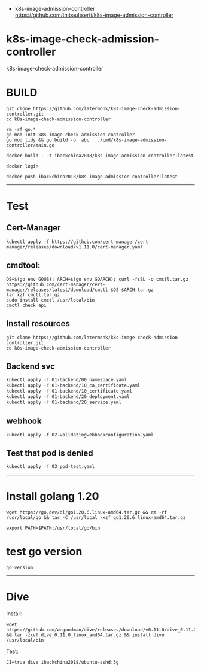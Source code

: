 
* k8s-image-admission-controller    
  https://github.com/thibaultserti/k8s-image-admission-controller     


# k8s-image-check-admission-controller
k8s-image-check-admission-controller

# BUILD
```shell
git clone https://github.com/latermonk/k8s-image-check-admission-controller.git
cd k8s-image-check-admission-controller
```

```shell
rm -rf go.*
go mod init k8s-image-check-admission-controller
go mod tidy && go build -o  abc   ./cmd/k8s-image-admission-controller/main.go
```


```shell
docker build . -t ibackchina2018/k8s-image-admission-controller:latest

```

```shell
docker login

```

```shell
docker push ibackchina2018/k8s-image-admission-controller:latest
```
---
# Test

## Cert-Manager
```shell
kubectl apply -f https://github.com/cert-manager/cert-manager/releases/download/v1.11.0/cert-manager.yaml

```
## cmdtool:
```shell
OS=$(go env GOOS); ARCH=$(go env GOARCH); curl -fsSL -o cmctl.tar.gz https://github.com/cert-manager/cert-manager/releases/latest/download/cmctl-$OS-$ARCH.tar.gz
tar xzf cmctl.tar.gz
sudo install cmctl /usr/local/bin
cmctl check api
```





##  Install resources

```shell
git clone https://github.com/latermonk/k8s-image-check-admission-controller.git
cd k8s-image-check-admission-controller
```

## Backend svc
```bash
kubectl apply -f 01-backend/00_namespace.yaml
kubectl apply -f 01-backend/10_ca_certificate.yaml
kubectl apply -f 01-backend/10_certificate.yaml
kubectl apply -f 01-backend/20_deployment.yaml
kubectl apply -f 01-backend/20_service.yaml

```
## webhook
```shell
kubectl apply -f 02-validatingwebhookconfiguration.yaml
```


##  Test that pod is denied
```bash
kubectl apply -f 03_pod-test.yaml
```



---
#  Install golang 1.20

```shell
wget https://go.dev/dl/go1.20.6.linux-amd64.tar.gz && rm -rf /usr/local/go && tar -C /usr/local -xzf go1.20.6.linux-amd64.tar.gz

```

```shell
export PATH=$PATH:/usr/local/go/bin
```

# test go version
```shell
go version
```

---

#  Dive

Install:   
```shell
wget https://github.com/wagoodman/dive/releases/download/v0.11.0/dive_0.11.0_linux_amd64.tar.gz && tar -zxvf dive_0.11.0_linux_amd64.tar.gz && install dive /usr/local/bin 
```

Test:    
```shell
CI=true dive ibackchina2018/ubuntu-sshd:5g
```
